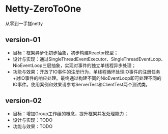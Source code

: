 # Netty-ZeroToOne
从零到一手搓netty

## version-01
* 目标：框架异步化初步抽象，初步构建Reactor模型；
* 设计与实现：通过SingleThreadEventExecutor、SingleThreadEventLoop、NioEventLoop三层抽象，实现对事件的独立单线程异步处理；
* 功能与效果：开放了IO事件的注册行为，单线程循环处理IO事件的注册任务+对IO事件的响应处理。最终通过构建不同的NioEventLoop即可处理不同的IO事件。使用案例和效果请参考ServerTest和ClientTest两个测试类。

## version-02
* 目标：增加Group工作组的概念，提升框架并发处理能力；
* 设计与实现：TODO
* 功能与效果：TODO






